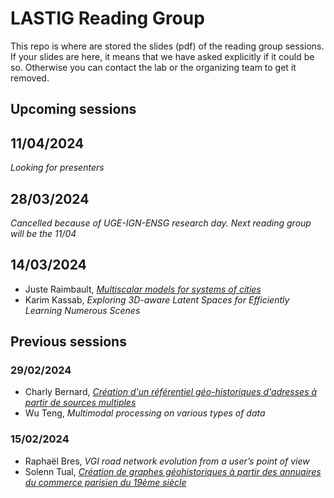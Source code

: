 # LASTIG Reading Group

This repo is where are stored the slides (pdf) of the reading group sessions.
If your slides are here, it means that we have asked explicitly if it could be so.
Otherwise you can contact the lab or the organizing team to get it removed.  

## Upcoming sessions

## 11/04/2024
*Looking for presenters*

## 28/03/2024
*Cancelled because of UGE-IGN-ENSG research day. Next reading group will be the 11/04*

## 14/03/2024
- Juste Raimbault, *[Multiscalar models for systems of cities](https://hal.science/hal-04257833)*
- Karim Kassab, *Exploring 3D-aware Latent Spaces for Efficiently Learning Numerous Scenes*

## Previous sessions

### 29/02/2024
* Charly Bernard, *[Création d'un référentiel géo-historiques d'adresses à partir de sources multiples](https://hal.science/hal-04490732/document)*
* Wu Teng, *Multimodal processing on various types of data*

### 15/02/2024
* Raphaël Bres, *VGI road network evolution from a user’s point of view*
* Solenn Tual, *[Création de graphes géohistoriques à partir des annuaires du commerce parisien du 19ème siècle](https://github.com/soduco/atelier_graphes_geohistoriques_annuaires)*
